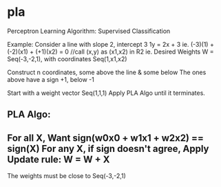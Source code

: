 pla
===

Perceptron Learning Algorithm: Supervised Classification

Example: Consider a line with slope 2, intercept 3
1y = 2x + 3
ie. (-3)(1) + (-2)(x1) + (+1)(x2) = 0  //call (x,y) as (x1,x2) in R2
ie. Desired Weights W = Seq(-3,-2,1), with coordinates Seq(1,x1,x2)

Construct n coordinates, some above the line & some below
The ones above have a sign +1, below -1

Start with a weight vector Seq(1,1,1)
Apply PLA Algo until it terminates.

PLA Algo:
--
For all X,
Want sign(w0x0 + w1x1 + w2x2) == sign(X)
For any X, if sign doesn't agree,
Apply Update rule:
W = W + X
--
The weights must be close to Seq(-3,-2,1)
